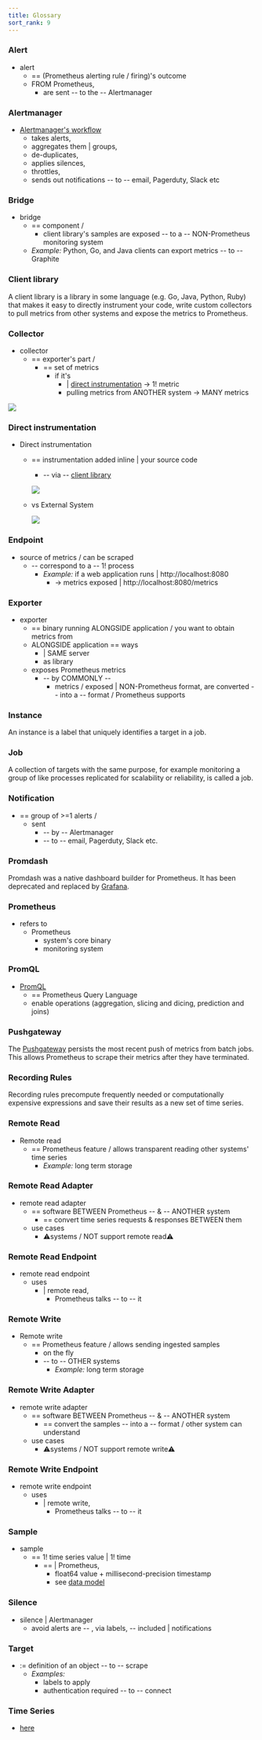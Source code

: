 ```yaml
---
title: Glossary
sort_rank: 9
---
```


### Alert

* alert
  * == (Prometheus alerting rule / firing)'s outcome 
  * FROM Prometheus,
    * are sent -- to the -- Alertmanager

### Alertmanager

* [Alertmanager's workflow](/docs/alerting/latest/overview/)
  * takes alerts,
  * aggregates them | groups,
  * de-duplicates,
  * applies silences,
  * throttles,
  * sends out notifications -- to -- email, Pagerduty, Slack etc

### Bridge

* bridge
  * == component /
    * client library's samples are exposed -- to a -- NON-Prometheus monitoring system
  * _Example:_ Python, Go, and Java clients can export metrics -- to -- Graphite

### Client library

A client library is a library in some language (e.g. Go, Java, Python, Ruby)
that makes it easy to directly instrument your code, write custom collectors to
pull metrics from other systems and expose the metrics to Prometheus.

### Collector

* collector
  * == exporter's part / 
    * == set of metrics
      * if it's 
        * | [direct instrumentation](#direct-instrumentation) -> 1! metric
        * pulling metrics from ANOTHER system -> MANY metrics 

![](static/exporter.png)

### Direct instrumentation

* Direct instrumentation
  * == instrumentation added inline | your source code
    * -- via -- [client library](#client-library)

    ![](static/directInstrumentation.png)

  * vs External System
  
    ![](static/directInstrumentationVsExternalSystem.png)


### Endpoint

* source of metrics / can be scraped
  * -- correspond to a -- 1! process
    * _Example:_ if a web application runs | http://localhost:8080 
      * -> metrics exposed | http://localhost:8080/metrics

### Exporter

* exporter
  * == binary running ALONGSIDE application / you want to obtain metrics from
  * ALONGSIDE application == ways
    * | SAME server
    * as library
  * exposes Prometheus metrics
    * -- by COMMONLY --
      * metrics / exposed | NON-Prometheus format, are converted -- into a -- format / Prometheus supports

### Instance

An instance is a label that uniquely identifies a target in a job.

### Job

A collection of targets with the same purpose, for example monitoring a group of like processes replicated for scalability or reliability, is called a job.

### Notification

* == group of >=1 alerts /
  * sent
    * -- by -- Alertmanager
    * -- to -- email, Pagerduty, Slack etc.

### Promdash

Promdash was a native dashboard builder for Prometheus. It has been deprecated and replaced by [Grafana](../visualization/grafana.md).

### Prometheus

* refers to 
  * Prometheus 
    * system's core binary
    * monitoring system

### PromQL

* [PromQL](/docs/prometheus/latest/querying/basics/)
  * == Prometheus Query Language
  * enable operations (aggregation, slicing and dicing, prediction and joins)

### Pushgateway

The [Pushgateway](../instrumenting/pushing.md) persists the most recent push
of metrics from batch jobs. This allows Prometheus to scrape their metrics
after they have terminated.

### Recording Rules

Recording rules precompute frequently needed or computationally expensive expressions
and save their results as a new set of time series.

### Remote Read

* Remote read
  * == Prometheus feature / allows transparent reading other systems' time series
    * _Example:_ long term storage

### Remote Read Adapter

* remote read adapter
  * == software BETWEEN Prometheus -- & -- ANOTHER system
    * == convert time series requests & responses BETWEEN them
  * use cases
    * ⚠️systems / NOT support remote read⚠️

### Remote Read Endpoint

* remote read endpoint
  * uses
    * | remote read,
      * Prometheus talks -- to -- it 

### Remote Write

* Remote write
  * == Prometheus feature / allows sending ingested samples 
    * on the fly
    * -- to -- OTHER systems
      * _Example:_ long term storage

### Remote Write Adapter

* remote write adapter
  * == software BETWEEN Prometheus -- & -- ANOTHER system
    * == convert the samples -- into a -- format / other system can understand
  * use cases
    * ⚠️systems / NOT support remote write⚠️

### Remote Write Endpoint

* remote write endpoint
  * uses
    * | remote write,
      * Prometheus talks -- to -- it

### Sample

* sample
  * == 1! time series value | 1! time
    * == | Prometheus,
      * float64 value + millisecond-precision timestamp
      * see [data model](../concepts/data_model.md)

### Silence

* silence | Alertmanager
  * avoid alerts are -- , via labels, -- included | notifications

### Target

* := definition of an object -- to -- scrape
  * _Examples:_
    * labels to apply
    * authentication required -- to -- connect

### Time Series

* [here](../concepts/data_model.md)

